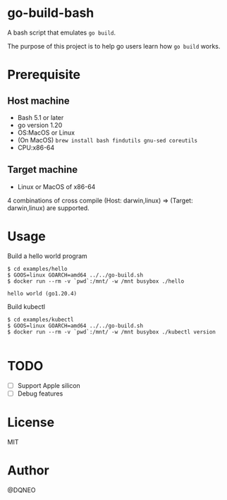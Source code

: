 # go-build-bash

A bash script that emulates `go build`.

The purpose of this project is to help go users learn how `go build` works.

# Prerequisite

## Host machine
* Bash 5.1 or later
* go version 1.20
* OS:MacOS or Linux
* (On MacOS) `brew install bash findutils gnu-sed coreutils`
* CPU:x86-64

## Target machine
* Linux or MacOS of x86-64

4 combinations of cross compile (Host: darwin,linux) => (Target: darwin,linux) are supported.

# Usage

Build a hello world program

```
$ cd examples/hello
$ GOOS=linux GOARCH=amd64 ../../go-build.sh
$ docker run --rm -v `pwd`:/mnt/ -w /mnt busybox ./hello

hello world (go1.20.4)
```

Build kubectl

```
$ cd examples/kubectl
$ GOOS=linux GOARCH=amd64 ../../go-build.sh
$ docker run --rm -v `pwd`:/mnt/ -w /mnt busybox ./kubectl version


```

# TODO
* [ ] Support Apple silicon
* [ ] Debug features

# License
MIT

# Author
@DQNEO
